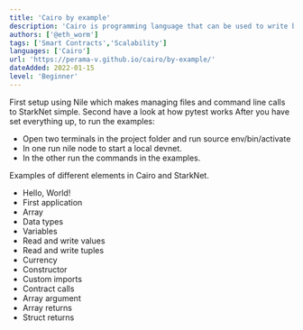 ```yaml
---
title: 'Cairo by example'
description: 'Cairo is programming language that can be used to write blockchain applications. The language is novel in that it converts program logic into STARK proofs.'
authors: ['@eth_worm']
tags: ['Smart Contracts','Scalability']
languages: ['Cairo']
url: 'https://perama-v.github.io/cairo/by-example/'
dateAdded: 2022-01-15
level: 'Beginner'
---
```


First setup using Nile which makes managing files and command line calls to StarkNet simple.
Second have a look at how pytest works
After you have set everything up, to run the examples:
- Open two terminals in the project folder and run source env/bin/activate
- In one run nile node to start a local devnet.
- In the other run the commands in the examples.

Examples of different elements in Cairo and StarkNet.
- Hello, World!
- First application
- Array
- Data types
- Variables
- Read and write values
- Read and write tuples
- Currency
- Constructor
- Custom imports
- Contract calls
- Array argument
- Array returns
- Struct returns